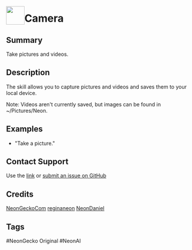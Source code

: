 # <img src='https://0000.us/klatchat/app/files/neon_images/icons/neon_skill.png' card_color="#FF8600" width="50" style="vertical-align:bottom">Camera 
  
## Summary  

Take pictures and videos.

## Description  
  
The skill allows you to capture pictures and videos and saves them to your local device.

Note: Videos aren't currently saved, but images can be found in ~/Pictures/Neon.
  
## Examples  

- "Take a picture."

## Contact Support
Use the [link](https://neongecko.com/ContactUs) or [submit an issue on GitHub](https://help.github.com/en/articles/creating-an-issue)

## Credits
[NeonGeckoCom](https://github.com/NeonGeckoCom)
[reginaneon](https://github.com/reginaneon)
[NeonDaniel](https://github.com/neondaniel)

## Tags
#NeonGecko Original
#NeonAI
